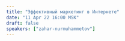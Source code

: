 ```yaml
---
title: "Эффективный маркетинг в Интернете"
date: "11 Apr 22 16:00 MSK"
draft: false
speakers: ["zahar-nurmuhammetov"]
---
```


